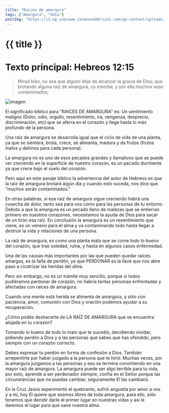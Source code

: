 ```yaml
---
title: "Raices de amargura"
tags: ["Amargura", "Odio"]
postImg: "https://i1.wp.com/www.jovenesdebrisas.com/wp-content/uploads/Amargura.jpg?fit=1920%2C1080"
---
```


# {{ title }}

# Texto principal: Hebreos 12:15

> Mirad bien, no sea que alguno deje de alcanzar la gracia de Dios; que brotando alguna raíz de amargura, os estorbe, y por ella muchos sean contaminados;

![imagen](https://i1.wp.com/www.jovenesdebrisas.com/wp-content/uploads/Amargura.jpg?fit=1920%2C1080)

El significado bíblico para "RAICES DE AMARGURA" es: Un sentimiento maligno (Dolor, odio, orgullo, resentimiento, ira, venganza, desprecio, discriminación, etc) que se aferra en el corazón y llega hasta lo más profundo de la persona. 

Una raíz de amargura se desarrolla igual que el ciclo de vida de una planta, ya que se siembra, brota, crece, se alimenta, madura y da frutos (frutos malos y dañinos para cada persona).

La amargura no es uno de esos pecados grandes y llamativos que se puede ver creciendo en la superficie de nuestro corazón, es un pecado durmiente ya que crece bajo el suelo del corazón.

Pero aquí en este pasaje bíblico la advertencia del autor de Hebreos es que la raíz de amargura brotará algún día y cuando esto suceda, nos dice que "muchos serán contaminados."

En otras palabras, si esa raíz de amargura sigue creciendo habrá una cosecha de dolor, tanto sea para vos como para las personas de tu entorno. Debido a que la amargura es un pecado lleno de malezas que se entierran primero en nuestros corazones, necesitamos la ayuda de Dios para sacar de un tirón esa raíz.
En conclusión la amargura es un resentimiento que viene, es un veneno para el alma y va contaminando todo hasta llegar a destruir la vida y relaciones de una persona.

La raíz de amargura, es como una planta mala que se come todo lo bueno del corazón, que trae soledad, ruina, y hasta en algunos casos enfermedad.

Una de las causas más importantes por las que pueden quedar raíces amargas, es la falta de perdón, ya que PERDONAR es la llave que nos abre paso a cicatrizar las heridas del alma.

Pero sin embargo, no es un trámite muy sencillo, porque si todos pudiéramos perdonar de corazón, no habría tantas personas enfrentadas y afectadas con raíces de amargura.

Cuando una mente está herida se alimenta de amargura, y sólo con paciencia, amor, comunión con Dios y oración podemos ayudar a su recuperación.

¿Cómo podés deshacerte de LA RAÍZ DE AMARGURA que se encuentra alojada en tu corazón?

Tomando lo bueno de todo lo malo que te sucedió, decidiendo olvidar, pidiendo perdón a Dios y a las personas que sabes que has ofendido, pero siempre con un corazón correcto.

Debes expresar tu perdón en forma de confesión a Dios. También arrepentirte por haber juzgado a la persona que te hirió. Muchas veces, por la amargura juzgamos a las personas y eso se termina convirtiendo en una mayor raíz de amargura. La amargura puede ser algo terrible para tu vida, por esto, aprende a ser perdonador siempre, confía en el Señor porque las circunstancias que no puedas cambiar, seguramente El las cambiará.

En la Cruz Jesús experimentó el quebranto, sufrió angustia por amor a vos y a mí, hoy El quiere que seamos libres de toda amargura, para ello, sólo tenemos que decidir  darle el primer lugar en nuestras vidas y así le daremos el lugar para que sane nuestra alma.